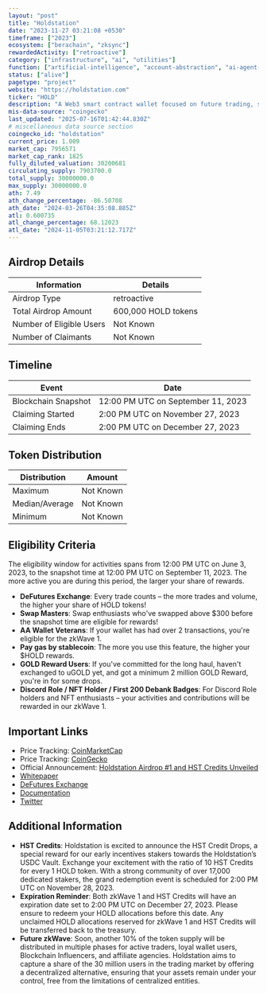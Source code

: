 ```yaml
---
layout: "post"
title: "Holdstation"
date: "2023-11-27 03:21:08 +0530"
timeframe: ["2023"]
ecosystem: ["berachain", "zksync"]
rewardedActivity: ["retroactive"]
category: ["infrastructure", "ai", "utilities"]
function: ["artificial-intelligence", "account-abstraction", "ai-agent-launchpad", "wallets"]
status: ["alive"]
pagetype: "project"
website: "https://holdstation.com"
ticker: "HOLD"
description: "A Web3 smart contract wallet focused on future trading, self-custodianship, and user privacy."
mis-data-source: "coingecko"
last_updated: "2025-07-16T01:42:44.830Z"
# miscellaneous data source section
coingecko_id: "holdstation"
current_price: 1.009
market_cap: 7956571
market_cap_rank: 1825
fully_diluted_valuation: 30200681
circulating_supply: 7903700.0
total_supply: 30000000.0
max_supply: 30000000.0
ath: 7.49
ath_change_percentage: -86.50708
ath_date: "2024-03-26T04:35:08.885Z"
atl: 0.600735
atl_change_percentage: 68.12023
atl_date: "2024-11-05T03:21:12.717Z"
---
```


## Airdrop Details

| Information              | Details             |
| ------------------------ | ------------------- |
| Airdrop Type             | retroactive         |
| Total Airdrop Amount     | 600,000 HOLD tokens |
| Number of Eligible Users | Not Known           |
| Number of Claimants      | Not Known           |

## Timeline

| Event               | Date                               |
| ------------------- | ---------------------------------- |
| Blockchain Snapshot | 12:00 PM UTC on September 11, 2023 |
| Claiming Started    | 2:00 PM UTC on November 27, 2023   |
| Claiming Ends       | 2:00 PM UTC on December 27, 2023   |

## Token Distribution

| Distribution   | Amount    |
| -------------- | --------- |
| Maximum        | Not Known |
| Median/Average | Not Known |
| Minimum        | Not Known |

## Eligibility Criteria

The eligibility window for activities spans from 12:00 PM UTC on June 3, 2023, to the snapshot time at 12:00 PM UTC on September 11, 2023. The more active you are during this period, the larger your share of rewards.

- **DeFutures Exchange**: Every trade counts – the more trades and volume, the higher your share of HOLD tokens!
- **Swap Masters**: Swap enthusiasts who've swapped above $300 before the snapshot time are eligible for rewards!
- **AA Wallet Veterans**: If your wallet has had over 2 transactions, you're eligible for the zkWave 1.
- **Pay gas by stablecoin**: The more you use this feature, the higher your $HOLD rewards.
- **GOLD Reward Users**: If you've committed for the long haul, haven't exchanged to uGOLD yet, and got a minimum 2 million GOLD Reward, you're in for some drops.
- **Discord Role / NFT Holder / First 200 Debank Badges**: For Discord Role holders and NFT enthusiasts – your activities and contributions will be rewarded in our zkWave 1.

## Important Links

- Price Tracking: [CoinMarketCap](https://coinmarketcap.com/currencies/holdstation)
- Price Tracking: [CoinGecko](https://www.coingecko.com/en/coins/holdstation)
- Official Announcement: [Holdstation Airdrop #1 and HST Credits Unveiled](https://blog.holdstation.com/holdstation-airdrop-1-and-hst-credits-unveiled/)
- [Whitepaper](https://static.holdstation.com)
- [DeFutures Exchange](https://holdstation.exchange)
- [Documentation](https://docs.holdstation.com)
- [Twitter](https://twitter.com/holdstationw)

## Additional Information

- **HST Credits**: Holdstation is excited to announce the HST Credit Drops, a special reward for our early incentives stakers towards the Holdstation’s USDC Vault. Exchange your excitement with the ratio of 10 HST Credits for every 1 HOLD token. With a strong community of over 17,000 dedicated stakers, the grand redemption event is scheduled for 2:00 PM UTC on November 28, 2023.
- **Expiration Reminder**: Both zkWave 1 and HST Credits will have an expiration date set to 2:00 PM UTC on December 27, 2023. Please ensure to redeem your HOLD allocations before this date. Any unclaimed HOLD allocations reserved for zkWave 1 and HST Credits will be transferred back to the treasury.
- **Future zkWave**: Soon, another 10% of the token supply will be distributed in multiple phases for active traders, loyal wallet users, Blockchain Influencers, and affiliate agencies. Holdstation aims to capture a share of the 30 million users in the trading market by offering a decentralized alternative, ensuring that your assets remain under your control, free from the limitations of centralized entities.